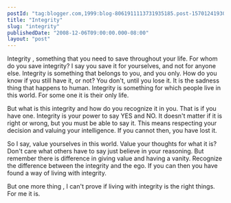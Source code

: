 ```yaml
---
postId: "tag:blogger.com,1999:blog-8061911113731935185.post-157012419307703965"
title: "Integrity"
slug: "integrity"
publishedDate: "2008-12-06T09:00:00.000-08:00"
layout: "post"
---
```


Integrity , something that you need to save throughout your life. For whom do
you save integrity? I say you save it for yourselves, and not for anyone else.
Integrity is something that belongs to you, and you only. How do you know if
you still have it, or not? You don't, until you lose it. It is the sadness
thing that happens to human. Integrity is something for which people live in
this world. For some one it is their only life.  
  
But what is this integrity and how do you recognize it in you. That is if you
have one. Integrity is your power to say YES and NO. It doesn't matter if it
is right or wrong, but you must be able to say it. This means respecting your
decision and valuing your intelligence. If you cannot then, you have lost it.  
  
So I say, value yourselves in this world. Value your thoughts for what it is?
Don't care what others have to say just believe in your reasoning. But
remember there is difference in giving value and having a vanity. Recognize
the difference between the integrity and the ego. If you can then you have
found a way of living with integrity.  
  
But one more thing , I can't prove if living with integrity is the right
things. For me it is.  

